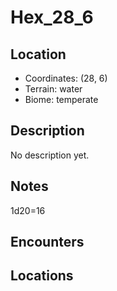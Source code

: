 # Hex_28_6

## Location
- Coordinates: (28, 6)
- Terrain: water
- Biome: temperate

## Description
No description yet.

## Notes
1d20=16

## Encounters


## Locations

